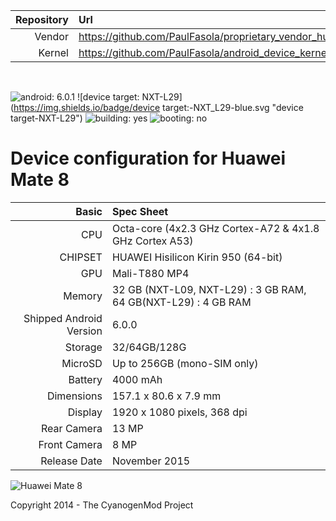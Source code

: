 Repository  | Url
-----------:|:-------------------------
Vendor      | https://github.com/PaulFasola/proprietary_vendor_huawei
Kernel      | https://github.com/PaulFasola/android_device_kernel_next  
<br />

![android: 6.0.1](https://img.shields.io/badge/android:-6.0.1-blue.svg "booting-no")
![device target: NXT-L29](https://img.shields.io/badge/device target:-NXT_L29-blue.svg "device target-NXT-L29")
![building: yes](https://img.shields.io/badge/building:-yes-green.svg "building-yes")
![booting: no](https://img.shields.io/badge/booting:-no-red.svg "booting-no")

Device configuration for Huawei Mate 8
=====================================

Basic   | Spec Sheet
-------:|:-------------------------
CPU     | Octa-core (4x2.3 GHz Cortex-A72 & 4x1.8 GHz Cortex A53)
CHIPSET | HUAWEI Hisilicon Kirin 950 (64-bit)
GPU     | Mali-T880 MP4
Memory  | 32 GB (NXT-L09, NXT-L29) : 3 GB RAM, 64 GB(NXT-L29) : 4 GB RAM
Shipped Android Version | 6.0.0
Storage | 32/64GB/128G
MicroSD | Up to 256GB (mono-SIM only)
Battery | 4000 mAh
Dimensions | 157.1 x 80.6 x 7.9 mm
Display | 1920 x 1080 pixels, 368 dpi
Rear Camera  | 13 MP
Front Camera | 8 MP
Release Date | November 2015


![Huawei Mate 8](http://files.paulfasola.fr/CyanogenMod/Huawei-Mate-8.jpg "Huawei Mate 8")

Copyright 2014 - The CyanogenMod Project
